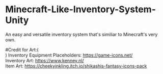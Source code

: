 # Minecraft-Like-Inventory-System-Unity
An easy and versatile inventory system that's similiar to Minecraft's very own.<br>

#Credit for Art:(<br>)
Inventory Equipment Placeholders: https://game-icons.net/<br>
Inventory Art: https://www.kenney.nl/<br>
Item Art: https://cheekyinkling.itch.io/shikashis-fantasy-icons-pack<br>
